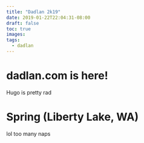 ```yaml
---
title: "Dadlan 2k19"
date: 2019-01-22T22:04:31-08:00
draft: false
toc: true
images:
tags:
  - dadlan
---
```


# dadlan.com is here!
Hugo is pretty rad

# Spring (Liberty Lake, WA)
lol too many naps
